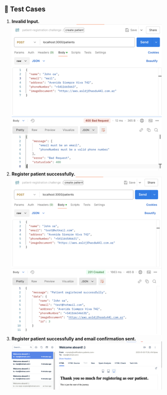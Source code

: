 ## 🧪 Test Cases

1. **Invalid Input.**
   ![alt text](image.png)
2. **Register patient successfully.**
   ![alt text](image-1.png)
3. **Register patient successfully and email confirmation sent.**
![alt text](image-2.png)



